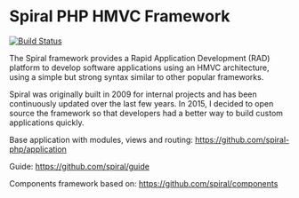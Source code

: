 Spiral PHP HMVC Framework
=======================
[![Build Status](https://travis-ci.org/spiral/spiral.svg?branch=master)](https://travis-ci.org/spiral/spiral)

The Spiral framework provides a Rapid Application Development (RAD) platform to develop software applications 
using an HMVC architecture, using a simple but strong syntax similar to other popular frameworks.

Spiral was originally built in 2009 for internal projects and has been continuously updated over the last
few years. In 2015, I decided to open source the framework so that developers had a better way to build
custom applications quickly.  

Base application with modules, views and routing: https://github.com/spiral-php/application

Guide: https://github.com/spiral/guide

Components framework based on: https://github.com/spiral/components
